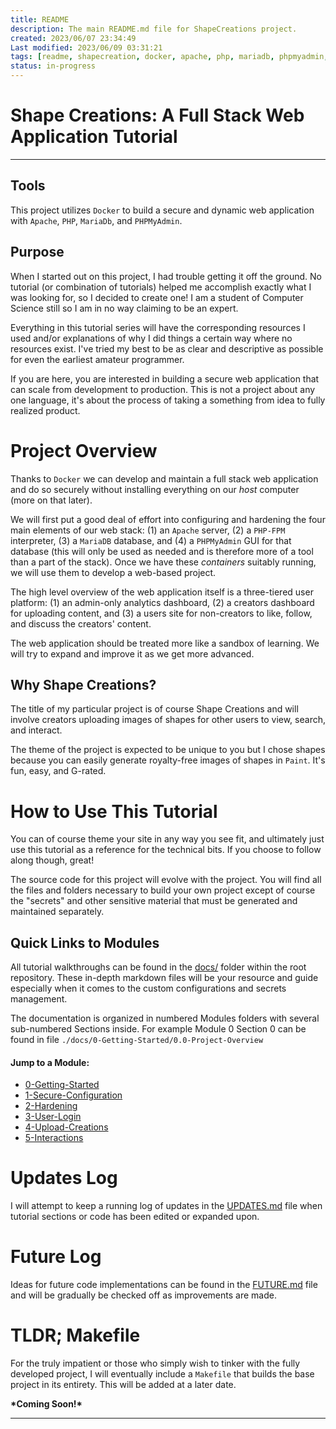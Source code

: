 ```yaml
---
title: README
description: The main README.md file for ShapeCreations project. 
created: 2023/06/07 23:34:49
Last modified: 2023/06/09 03:31:21
tags: [readme, shapecreation, docker, apache, php, mariadb, phpmyadmin, security]
status: in-progress
---
```


# Shape Creations: A Full Stack Web Application Tutorial
---
## Tools
This project utilizes `Docker` to build a secure and dynamic web application with `Apache`, `PHP`, `MariaDb`, and `PHPMyAdmin`. 

## Purpose
When I started out on this project, I had trouble getting it off the ground. No tutorial (or combination of tutorials) helped me accomplish exactly what I was looking for, so I decided to create one! I am a student of Computer Science still so I am in no way claiming to be an expert. 

Everything in this tutorial series will have the corresponding resources I used and/or explanations of why I did things a certain way where no resources exist. I've tried my best to be as clear and descriptive as possible for even the earliest amateur programmer. 

If you are here, you are interested in building a secure web application that can scale from development to production. This is not a project about any one language, it's about the process of taking a something from idea to fully realized product.

# Project Overview
Thanks to `Docker` we can develop and maintain a full stack web application and do so securely without installing everything on our *host* computer (more on that later).

We will first put a good deal of effort into configuring and hardening the four main elements of our web stack: (1) an `Apache` server, (2) a `PHP-FPM` interpreter, (3) a `MariaDB` database, and (4) a `PHPMyAdmin` GUI for that database (this will only be used as needed and is therefore more of a tool than a part of the stack). Once we have these *containers* suitably running, we will use them to develop a web-based project.

The high level overview of the web application itself is a three-tiered user platform: (1) an admin-only analytics dashboard, (2) a creators dashboard for uploading content, and (3) a users site for non-creators to like, follow, and discuss the creators' content. 

The web application should be treated more like a sandbox of learning. We will try to expand and improve it as we get more advanced. 

## Why Shape Creations?
The title of my particular project is of course Shape Creations and will involve creators uploading images of shapes for other users to view, search, and interact. 

The theme of the project is expected to be unique to you but I chose shapes because you can easily generate royalty-free images of shapes in `Paint`. It's fun, easy, and G-rated.

# How to Use This Tutorial

You can of course theme your site in any way you see fit, and ultimately just use this tutorial as a reference for the technical bits. If you choose to follow along though, great! 

The source code for this project will evolve with the project. You will find all the files and folders necessary to build your own project except of course the "secrets" and other sensitive material that must be generated and maintained separately.

## Quick Links to Modules

All tutorial walkthroughs can be found in the [docs/](./docs/) folder within the root repository. These in-depth markdown files will be your resource and guide especially when it comes to the custom configurations and secrets management. 

The documentation is organized in numbered Modules folders with several sub-numbered Sections inside. For example Module 0 Section 0 can be found in file `./docs/0-Getting-Started/0.0-Project-Overview` 

#### Jump to a Module:

- [0-Getting-Started](./docs/0-Getting-Started)
- [1-Secure-Configuration](./docs/1-Secure-Configuration)
- [2-Hardening](./docs/2-Hardening)
- [3-User-Login](./docs/3-User-Login)
- [4-Upload-Creations](./docs/4-Upload-Creations)
- [5-Interactions](./docs/5-Interactions)

# Updates Log
I will attempt to keep a running log of updates in the [UPDATES.md](UPDATES.md) file when tutorial sections or code has been edited or expanded upon.

# Future Log

Ideas for future code implementations can be found in the [FUTURE.md](FUTURE.md) file and will be gradually be checked off as improvements are made. 

# TLDR; Makefile

For the truly impatient or those who simply wish to tinker with the fully developed project, I will eventually include a `Makefile` that builds the base project in its entirety. This will be added at a later date.

**\*Coming Soon!\***

---
